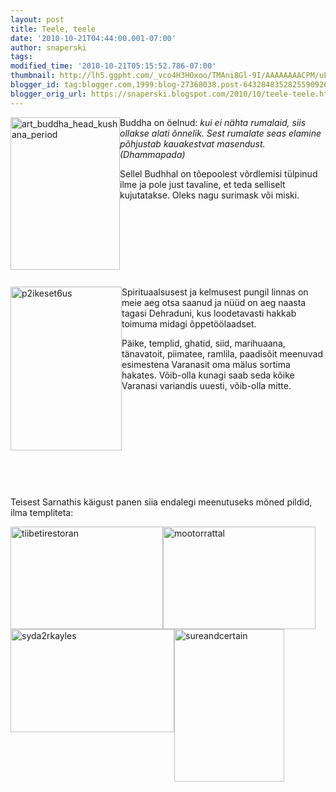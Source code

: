 ```yaml
---
layout: post
title: Teele, teele
date: '2010-10-21T04:44:00.001-07:00'
author: snaperski
tags: 
modified_time: '2010-10-21T05:15:52.786-07:00'
thumbnail: http://lh5.ggpht.com/_vco4H3HOxoo/TMAni8Gl-9I/AAAAAAAACPM/uL47bBGkZ2E/s72-c/art_buddha_head_kushana_period_thumb.jpg?imgmax=800
blogger_id: tag:blogger.com,1999:blog-27368038.post-6432848352825590926
blogger_orig_url: https://snaperski.blogspot.com/2010/10/teele-teele.html
---
```


<p><a href="http://lh5.ggpht.com/_vco4H3HOxoo/TMAnh70pyKI/AAAAAAAACPI/dakG2uIwA9Q/s1600-h/art_buddha_head_kushana_period3.jpg"><img style="border-width: 0px; display: inline; margin-left: 0px; margin-right: 0px;" title="art_buddha_head_kushana_period" alt="art_buddha_head_kushana_period" src="http://lh5.ggpht.com/_vco4H3HOxoo/TMAni8Gl-9I/AAAAAAAACPM/uL47bBGkZ2E/art_buddha_head_kushana_period_thumb.jpg?imgmax=800" width="175" align="left" border="0" height="244" /></a> </p>  <p>Buddha on öelnud: <em>kui ei nähta rumalaid, siis ollakse alati õnnelik. Sest rumalate seas elamine põhjustab kauakestvat  masendust. (Dhammapada)</em></p>  <p>Sellel Budhhal on tõepoolest võrdlemisi tülpinud ilme ja pole just tavaline, et teda selliselt kujutatakse. Oleks nagu surimask või miski.</p>  <p> </p>  <p> </p><p><br /></p><p><br /></p><p><br /></p><p><br /></p>  <p><a href="http://lh4.ggpht.com/_vco4H3HOxoo/TMAnjo-5oII/AAAAAAAACPQ/X_kPmRS9Ti4/s1600-h/p2ikeset6us4.jpg"><img style="border-width: 0px; display: inline; margin-left: 0px; margin-right: 0px;" title="p2ikeset6us" alt="p2ikeset6us" src="http://lh6.ggpht.com/_vco4H3HOxoo/TMAnkU80B0I/AAAAAAAACPU/cffBf67I8QI/p2ikeset6us_thumb2.jpg?imgmax=800" width="178" align="left" border="0" height="262" /></a>Spirituaalsusest ja kelmusest pungil linnas on meie aeg otsa saanud ja nüüd on aeg naasta tagasi Dehraduni, kus loodetavasti hakkab toimuma  midagi õppetöölaadset. </p>  <p>Päike, templid, ghatid, siid, marihuaana, tänavatoit, piimatee, ramlila, paadisõit meenuvad esimestena Varanasit oma mälus sortima hakates. Võib-olla kunagi saab seda kõike Varanasi variandis uuesti, võib-olla mitte.<br /></p><p><br /></p><p><br /></p><p><br /></p><p><br /></p>  <p> </p>  <p><br /></p><p>Teisest Sarnathis käigust panen siia  endalegi meenutuseks mõned pildid, ilma templiteta:</p>  <p><a href="http://lh4.ggpht.com/_vco4H3HOxoo/TMAnjo-5oII/AAAAAAAACPY/lGt2zHFngc8/s1600-h/tiibetirestoran.jpg"><img style="border-width: 0px; display: inline; margin-left: 0px; margin-right: 0px;" title="tiibetirestoran" alt="tiibetirestoran" src="http://lh4.ggpht.com/_vco4H3HOxoo/TMAnlqh5WMI/AAAAAAAACPg/oapWBqobAFI/tiibetirestoran3.jpg?imgmax=800" width="244" align="left" border="0" height="164" /> </a></p>  <p><a href="http://lh4.ggpht.com/_vco4H3HOxoo/TMAnml_5arI/AAAAAAAACPk/_VKKxAKHD5Y/s1600-h/syda2rkayles4.jpg"><img style="border-width: 0px; display: inline; margin-left: 0px; margin-right: 0px;" title="syda2rkayles" alt="syda2rkayles" src="http://lh4.ggpht.com/_vco4H3HOxoo/TMAnnmrp7fI/AAAAAAAACPo/4k0APFCJjNM/syda2rkayles_thumb2.jpg?imgmax=800" width="262" align="left" border="0" height="165" /></a></p>  <p>  </p>  <p> </p>  <p></p>  <p></p>  <p></p>  <p></p>  <p></p>  <p> </p>  <p> </p>  <p> </p>  <p><a href="http://lh5.ggpht.com/_vco4H3HOxoo/TMAno5TJypI/AAAAAAAACPs/bubDccyoQIE/s1600-h/sureandcertain3.jpg"><img style="border-width: 0px; display: inline; margin-left: 0px; margin-right: 0px;" title="sureandcertain" alt="sureandcertain" src="http://lh4.ggpht.com/_vco4H3HOxoo/TMAnqeLGzxI/AAAAAAAACPw/O-QBgHsvMt8/sureandcertain_thumb1.jpg?imgmax=800" width="176" align="left" border="0" height="244" /></a></p>  <p></p>  <p><a href="http://lh3.ggpht.com/_vco4H3HOxoo/TMAnrZRhrAI/AAAAAAAACP0/izmiv3G79_s/s1600-h/mootorrattal6.jpg"><img style="border-width: 0px; display: inline;" title="mootorrattal" alt="mootorrattal" src="http://lh6.ggpht.com/_vco4H3HOxoo/TMAnsKdZB8I/AAAAAAAACP4/Dtx54MnJR1I/mootorrattal_thumb2.jpg?imgmax=800" width="244" border="0" height="164" /></a></p>